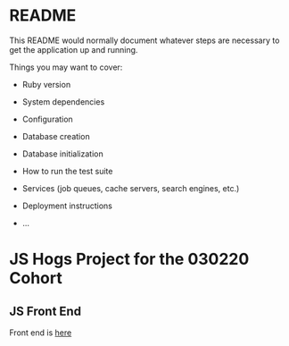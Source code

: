 # README

This README would normally document whatever steps are necessary to get the
application up and running.

Things you may want to cover:

* Ruby version

* System dependencies

* Configuration

* Database creation

* Database initialization

* How to run the test suite

* Services (job queues, cache servers, search engines, etc.)

* Deployment instructions

* ...
# JS Hogs Project for the 030220 Cohort

## JS Front End

Front end is [here](https://github.com/billymeku/example2repo)